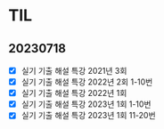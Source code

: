 # TIL

## 20230718

- [x]  실기 기출 해설 특강 2021년 3회
- [x]  실기 기출 해설 특강 2022년 2회 1-10번
- [x]  실기 기출 해설 특강 2022년 1회
- [x]  실기 기출 해설 특강 2023년 1회 1-10번
- [x]  실기 기출 해설 특강 2023년 1회 11-20번